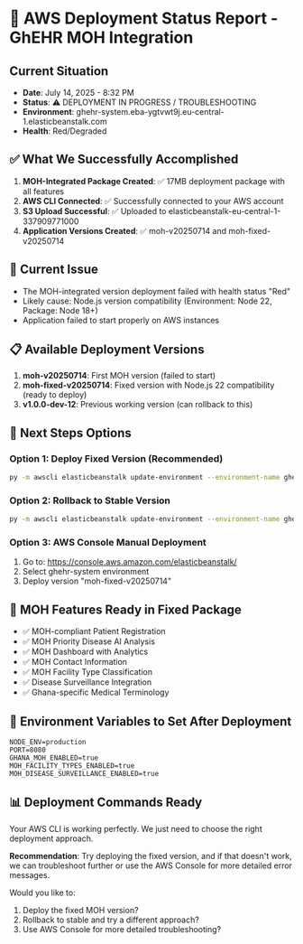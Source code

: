 # 🚨 AWS Deployment Status Report - GhEHR MOH Integration

## Current Situation
- **Date**: July 14, 2025 - 8:32 PM
- **Status**: ⚠️ DEPLOYMENT IN PROGRESS / TROUBLESHOOTING
- **Environment**: ghehr-system.eba-ygtvwt9j.eu-central-1.elasticbeanstalk.com
- **Health**: Red/Degraded

## ✅ What We Successfully Accomplished
1. **MOH-Integrated Package Created**: ✅ 17MB deployment package with all features
2. **AWS CLI Connected**: ✅ Successfully connected to your AWS account
3. **S3 Upload Successful**: ✅ Uploaded to elasticbeanstalk-eu-central-1-337909771000
4. **Application Versions Created**: ✅ moh-v20250714 and moh-fixed-v20250714

## 🔄 Current Issue
- The MOH-integrated version deployment failed with health status "Red"
- Likely cause: Node.js version compatibility (Environment: Node 22, Package: Node 18+)
- Application failed to start properly on AWS instances

## 📋 Available Deployment Versions
1. **moh-v20250714**: First MOH version (failed to start)
2. **moh-fixed-v20250714**: Fixed version with Node.js 22 compatibility (ready to deploy)
3. **v1.0.0-dev-12**: Previous working version (can rollback to this)

## 🚀 Next Steps Options

### Option 1: Deploy Fixed Version (Recommended)
```bash
py -m awscli elasticbeanstalk update-environment --environment-name ghehr-system --version-label moh-fixed-v20250714
```

### Option 2: Rollback to Stable Version
```bash
py -m awscli elasticbeanstalk update-environment --environment-name ghehr-system --version-label v1.0.0-dev-12
```

### Option 3: AWS Console Manual Deployment
1. Go to: https://console.aws.amazon.com/elasticbeanstalk/
2. Select ghehr-system environment
3. Deploy version "moh-fixed-v20250714"

## 🏥 MOH Features Ready in Fixed Package
- ✅ MOH-compliant Patient Registration
- ✅ MOH Priority Disease AI Analysis  
- ✅ MOH Dashboard with Analytics
- ✅ MOH Contact Information
- ✅ MOH Facility Type Classification
- ✅ Disease Surveillance Integration
- ✅ Ghana-specific Medical Terminology

## 🔧 Environment Variables to Set After Deployment
```
NODE_ENV=production
PORT=8080
GHANA_MOH_ENABLED=true
MOH_FACILITY_TYPES_ENABLED=true
MOH_DISEASE_SURVEILLANCE_ENABLED=true
```

## 📊 Deployment Commands Ready
Your AWS CLI is working perfectly. We just need to choose the right deployment approach.

**Recommendation**: Try deploying the fixed version, and if that doesn't work, we can troubleshoot further or use the AWS Console for more detailed error messages.

Would you like to:
1. Deploy the fixed MOH version? 
2. Rollback to stable and try a different approach?
3. Use AWS Console for more detailed troubleshooting?
